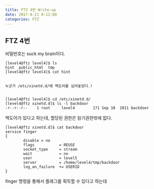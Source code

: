 ```yaml
---
title: FTZ 4번 Write-up
date: 2017-8-21 0:12:00
categories: FTZ
---
```


## FTZ 4번

비밀번호는 suck my brain이다.

    [level4@ftz level4]$ ls
    hint  public_html  tmp
    [level4@ftz level4]$ cat hint
    
    
    누군가 /etc/xinetd.d/에 백도어를 심어놓았다.!
    
    
    [level4@ftz level4]$ cd /etc/xinetd.d/
    [level4@ftz xinetd.d]$ ls -l backdoor
    -r--r--r--    1 root     level4        171 Sep 10  2011 backdoor

백도어가 있다고 하는데, 할당된 권한은 읽기권한밖에 없다.

    [level4@ftz xinetd.d]$ cat backdoor
    service finger
    {
            disable = no
            flags           = REUSE
            socket_type     = stream
            wait            = no
            user            = level5
            server          = /home/level4/tmp/backdoor
            log_on_failure  += USERID
    }

finger 명령을 통해서 플래그를 획득할 수 있다고 하는데 
